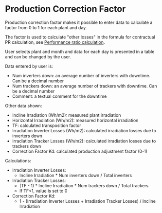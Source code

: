 # Production Correction Factor

Production correction factor makes it possible to enter data to calculate a factor from 0 to 1 for each plant and day.

The factor is used to calculate "other losses" in the formula for contractual PR calculation, see [Performance ratio calculation](../../../Data%20Processing/KPI%20Calculations/Performance/PR%20Contractual/PR%20Contractual.md).

User selects plant and month and data for each day is presented in a table and can be changed by the user.

Data entered by user is:
- Num inverters down: an average number of inverters with downtime. Can be a decimal number
- Num trackers down: an average number of trackers with downtime. Can be a decimal number
- Comment: a textual comment for the downtime

Other data shown:
- Incline Irradiation (Wh/m2):   measured plant irradiation
- Horizontal Irradiation (Wh/m2): measured horizontal irradiation
- TF: calculated transposition factor
- Irradiation Inverter Losses (Wh/m2): calculated irradiation losses due to inverters down
- Irradiation Tracker Losses (Wh/m2): calculated irradiation losses due to trackers down
- Correction Factor Kd: calculated production adjustment factor (0-1) 

Calculations:
- Irradiation Inverter Losses:
    - Incline Irradiation * Num inverters down / Total inverters
- Irradiation Tracker Losses:
    - (TF - 1) * Incline Irradiation * Num trackers down / Total trackers
    - If TF<1, value is set to 0
- Correction Factor Kd:
    - 1 - (Irradiation Inverter Losses + Irradiation Tracker Losses) / Incline Irradiation